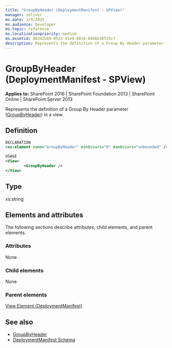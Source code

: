 ```yaml
---
title: "GroupByHeader (DeploymentManifest - SPView)"
manager: soliver
ms.date: 3/9/2015
ms.audience: Developer
ms.topic: reference
ms.localizationpriority: medium
ms.assetid: 80342bb9-0523-41e4-8810-8946b38f25c7
description: Represents the definition of a Group By Header parameter (GroupByHeader) in a view.
---
```


# GroupByHeader (DeploymentManifest - SPView)

**Applies to:** SharePoint 2016 | SharePoint Foundation 2013 | SharePoint Online | SharePoint Server 2013

Represents the definition of a Group By Header parameter ([GroupByHeader](https://msdn.microsoft.com/library/Microsoft.SharePoint.SPView.GroupByHeader.aspx)) in a view.

## Definition

```XML
DECLARATION
<xs:element name="GroupByHeader" minOccurs="0" maxOccurs="unbounded" />

USAGE
<View>
        <GroupByHeader />
</View>

```

## Type

xs:string

## Elements and attributes

The following sections describe attributes, child elements, and parent elements.

### Attributes

None

### Child elements

None

### Parent elements

[View Element (DeploymentManifest)](view-element-deploymentmanifest.md)

## See also

- [GroupByHeader](https://msdn.microsoft.com/library/Microsoft.SharePoint.SPView.GroupByHeader.aspx)
- [DeploymentManifest Schema](deploymentmanifest-schema.md)
